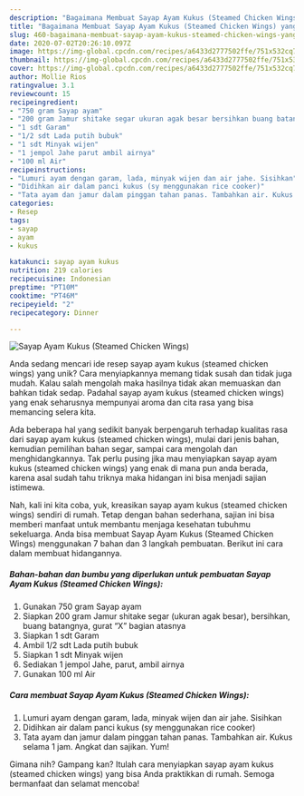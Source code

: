```yaml
---
description: "Bagaimana Membuat Sayap Ayam Kukus (Steamed Chicken Wings) yang Lezat"
title: "Bagaimana Membuat Sayap Ayam Kukus (Steamed Chicken Wings) yang Lezat"
slug: 460-bagaimana-membuat-sayap-ayam-kukus-steamed-chicken-wings-yang-lezat
date: 2020-07-02T20:26:10.097Z
image: https://img-global.cpcdn.com/recipes/a6433d2777502ffe/751x532cq70/sayap-ayam-kukus-steamed-chicken-wings-foto-resep-utama.jpg
thumbnail: https://img-global.cpcdn.com/recipes/a6433d2777502ffe/751x532cq70/sayap-ayam-kukus-steamed-chicken-wings-foto-resep-utama.jpg
cover: https://img-global.cpcdn.com/recipes/a6433d2777502ffe/751x532cq70/sayap-ayam-kukus-steamed-chicken-wings-foto-resep-utama.jpg
author: Mollie Rios
ratingvalue: 3.1
reviewcount: 15
recipeingredient:
- "750 gram Sayap ayam"
- "200 gram Jamur shitake segar ukuran agak besar bersihkan buang batangnya gurat X bagian atasnya"
- "1 sdt Garam"
- "1/2 sdt Lada putih bubuk"
- "1 sdt Minyak wijen"
- "1 jempol Jahe parut ambil airnya"
- "100 ml Air"
recipeinstructions:
- "Lumuri ayam dengan garam, lada, minyak wijen dan air jahe. Sisihkan"
- "Didihkan air dalam panci kukus (sy menggunakan rice cooker)"
- "Tata ayam dan jamur dalam pinggan tahan panas. Tambahkan air. Kukus selama 1 jam. Angkat dan sajikan. Yum!"
categories:
- Resep
tags:
- sayap
- ayam
- kukus

katakunci: sayap ayam kukus 
nutrition: 219 calories
recipecuisine: Indonesian
preptime: "PT10M"
cooktime: "PT46M"
recipeyield: "2"
recipecategory: Dinner

---
```



![Sayap Ayam Kukus (Steamed Chicken Wings)](https://img-global.cpcdn.com/recipes/a6433d2777502ffe/751x532cq70/sayap-ayam-kukus-steamed-chicken-wings-foto-resep-utama.jpg)

Anda sedang mencari ide resep sayap ayam kukus (steamed chicken wings) yang unik? Cara menyiapkannya memang tidak susah dan tidak juga mudah. Kalau salah mengolah maka hasilnya tidak akan memuaskan dan bahkan tidak sedap. Padahal sayap ayam kukus (steamed chicken wings) yang enak seharusnya mempunyai aroma dan cita rasa yang bisa memancing selera kita.

Ada beberapa hal yang sedikit banyak berpengaruh terhadap kualitas rasa dari sayap ayam kukus (steamed chicken wings), mulai dari jenis bahan, kemudian pemilihan bahan segar, sampai cara mengolah dan menghidangkannya. Tak perlu pusing jika mau menyiapkan sayap ayam kukus (steamed chicken wings) yang enak di mana pun anda berada, karena asal sudah tahu triknya maka hidangan ini bisa menjadi sajian istimewa.




Nah, kali ini kita coba, yuk, kreasikan sayap ayam kukus (steamed chicken wings) sendiri di rumah. Tetap dengan bahan sederhana, sajian ini bisa memberi manfaat untuk membantu menjaga kesehatan tubuhmu sekeluarga. Anda bisa membuat Sayap Ayam Kukus (Steamed Chicken Wings) menggunakan 7 bahan dan 3 langkah pembuatan. Berikut ini cara dalam membuat hidangannya.

<!--inarticleads1-->

##### Bahan-bahan dan bumbu yang diperlukan untuk pembuatan Sayap Ayam Kukus (Steamed Chicken Wings):

1. Gunakan 750 gram Sayap ayam
1. Siapkan 200 gram Jamur shitake segar (ukuran agak besar), bersihkan, buang batangnya, gurat “X” bagian atasnya
1. Siapkan 1 sdt Garam
1. Ambil 1/2 sdt Lada putih bubuk
1. Siapkan 1 sdt Minyak wijen
1. Sediakan 1 jempol Jahe, parut, ambil airnya
1. Gunakan 100 ml Air




<!--inarticleads2-->

##### Cara membuat Sayap Ayam Kukus (Steamed Chicken Wings):

1. Lumuri ayam dengan garam, lada, minyak wijen dan air jahe. Sisihkan
1. Didihkan air dalam panci kukus (sy menggunakan rice cooker)
1. Tata ayam dan jamur dalam pinggan tahan panas. Tambahkan air. Kukus selama 1 jam. Angkat dan sajikan. Yum!




Gimana nih? Gampang kan? Itulah cara menyiapkan sayap ayam kukus (steamed chicken wings) yang bisa Anda praktikkan di rumah. Semoga bermanfaat dan selamat mencoba!

